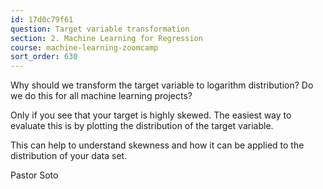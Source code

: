 ```yaml
---
id: 17d0c79f61
question: Target variable transformation
section: 2. Machine Learning for Regression
course: machine-learning-zoomcamp
sort_order: 630
---
```


Why should we transform the target variable to logarithm distribution? Do we do this for all machine learning projects?

Only if you see that your target is highly skewed. The easiest way to evaluate this is by plotting the distribution of the target variable.

This can help to understand skewness and how it can be applied to the distribution of your data set.

Pastor Soto

